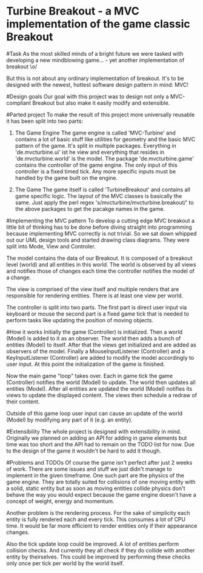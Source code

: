 Turbine Breakout - a MVC implementation of the game classic Breakout
====================================================================

#Task
As the most skilled minds of a bright future we were tasked with developing a
new mindblowing game... - yet another implementation of breakout \o/

But this is not about any ordinary implementation of breakout. It's to be
designed with the newest, hottest software design pattern in mind: MVC!


#Design goals
Our goal with this project was to design not only a MVC-compliant Breakout but
also make it easily modify and extensible.


#Parted project
To make the result of this project more universally reusable it has been split
into two parts:
1. The Game Engine
   The game engine is called 'MVC-Turbine' and contains a lot of basic stuff
   like utilities for geometry and the basic MVC pattern of the game.
   It's split in multiple packages. Everything in 'de.mvcturbine.ui' ist he
   view and everything that resides in 'de.mvcturbine.world' is the model.
   The package 'de.mvcturbine.game' contains the controller of the game engine.
   The only input of this controller is a fixed timed tick. Any more specific
   inputs must be handled by the game built on the engine.

2. The Game
   The game itself is called 'TurbineBreakout' and contains all game specific
   logic. The layout of the MVC classes is basically the same. Just apply the
   perl regex 's/mvcturbine/mvcturbine.breakout/' to the above packages to get
   the pacakge names in the game.


#Implementing the MVC pattern
To develop a cutting edge MVC breakout a little bit of thinking has to be done
before diving straight into programming because implementing MVC correctly
is not trivial. So we sat down whipped out our UML design tools and started
drawing class diagrams. They were split into Mode, View and Controler.

The model contains the data of our Breakout.
It is composed of a breakout level (world) and all entities in this world.
The world is observed by all views and notifies those of changes each time the
controller notifies the model of a change.

The view is comprised of the view itself and multiple renders that are
responsible for rendering entities. There is at least one view per world.

The controller is split into two parts. The first part is direct user input
via keyboard or mouse the second part is a fixed game tick that is needed to
perform tasks like updating the position of moving objects.

#How it works
Initially the game (Controller) is initialized. Then a world (Model) is added
to it as an observer. The world then adds a bunch of entities (Model) to itself.
After that the views get initialized and are added as observers of the model.
Finally a MouseInputListener (Controller) and a KeyInputListener (Controller)
are added to modify the model accordingly to user input.
At this point the initialization of the game is finished.

Now the main game "loop" takes over. Each in game tick the game (Controller)
notifies the world (Model) to update. The world then updates all entities
(Model). After all entities are updated the world (Model) notifies its views to
update the displayed content. The views then schedule a redraw of their content.

Outside of this game loop user input can cause an update of the world (Model)
by modifying any part of it (e.g. an entity).

#Extensibility
The whole project is designed with extensibility in mind.
Originally we planned on adding an API for adding in game elements but
time was too short and the API had to remain on the TODO list for now.
Due to the design of the game it wouldn't be hard to add it though.

#Problems and TODOs
Of course the game isn't perfect after just 2 weeks of work. There are some
issues and stuff we just didn't manage to implement in the given timeframe.
One such part are the physics of the game engine.
They are totally suited for collisions of one moving entity with a solid, static
entity but as soon as moving entities collide physics don't behave the way you
would expect because the game engine doesn't have a concept of weight, energy
and momentum.

Another problem is the rendering process. For the sake of simplicity each entity
is fully rendered each and every tick. This consumes a lot of CPU time. It
would be far more efficient to render entities only if their appearance changes.

Also the tick update loop could be improved. A lot of entities perform collision
checks. And currently they all check if they do collide with another entity
by theirselves. This could be improved by performing these checks only once per
tick per world by the world itself.
